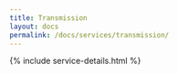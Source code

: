 ```yaml
---
title: Transmission
layout: docs
permalink: /docs/services/transmission/
---
```


{% include service-details.html %}
